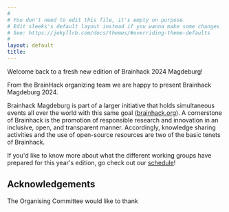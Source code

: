```yaml
---
#
# You don't need to edit this file, it's empty on purpose.
# Edit sleeks's default layout instead if you wanna make some changes
# See: https://jekyllrb.com/docs/themes/#overriding-theme-defaults
#
layout: default
title:
---
```


Welcome back to a fresh new edition of Brainhack 2024 Magdeburg!

From the BrainHack organizing team we are happy to present Brainhack Magdeburg 2024. 

Brainhack Magdeburg is part of a larger initiative that holds simultaneous events all over the world with this same goal ([brainhack.org](https://brainhack.org)). A cornerstone of Brainhack is the promotion of responsible research and innovation in an inclusive, open, and transparent manner. Accordingly, knowledge sharing activities and the use of open-source resources are two of the basic tenets of Brainhack.

If you'd like to know more about what the different working groups have prepared for this year's edition, go check out our [schedule](https://brainhackmagdeburg.github.io/schedule/)!


## Acknowledgements

The Organising Committee would like to thank 

<img src="https://raw.githubusercontent.com/brainhackmagdeburg/brainhackmagdeburg.github.io/master/assets/img/posts/logos.png" alt="">

